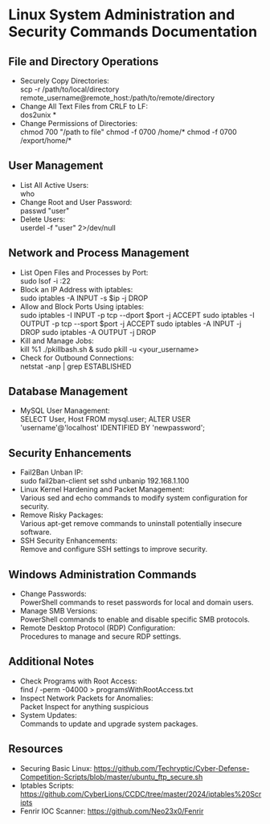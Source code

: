 # Linux System Administration and Security Commands Documentation

## File and Directory Operations
- Securely Copy Directories:  
  scp -r /path/to/local/directory remote_username@remote_host:/path/to/remote/directory
- Change All Text Files from CRLF to LF:  
  dos2unix *
- Change Permissions of Directories:  
  chmod 700 "/path to file"
  chmod -f 0700 /home/*
  chmod -f 0700 /export/home/*

## User Management
- List All Active Users:  
  who
- Change Root and User Password:  
  passwd "user"
- Delete Users:  
  userdel -f "user" 2>/dev/null

## Network and Process Management
- List Open Files and Processes by Port:  
  sudo lsof -i :22
- Block an IP Address with iptables:  
  sudo iptables -A INPUT -s $ip -j DROP
- Allow and Block Ports Using iptables:  
  sudo iptables -I INPUT -p tcp --dport $port -j ACCEPT
  sudo iptables -I OUTPUT -p tcp --sport $port -j ACCEPT
  sudo iptables -A INPUT -j DROP
  sudo iptables -A OUTPUT -j DROP
- Kill and Manage Jobs:  
  kill %1
  ./pkillbash.sh &
  sudo pkill -u <your_username>
- Check for Outbound Connections:  
  netstat -anp | grep ESTABLISHED

## Database Management
- MySQL User Management:  
  SELECT User, Host FROM mysql.user;
  ALTER USER 'username'@'localhost' IDENTIFIED BY 'newpassword';

## Security Enhancements
- Fail2Ban Unban IP:  
  sudo fail2ban-client set sshd unbanip 192.168.1.100
- Linux Kernel Hardening and Packet Management:  
  Various sed and echo commands to modify system configuration for security.
- Remove Risky Packages:  
  Various apt-get remove commands to uninstall potentially insecure software.
- SSH Security Enhancements:  
  Remove and configure SSH settings to improve security.

## Windows Administration Commands
- Change Passwords:  
  PowerShell commands to reset passwords for local and domain users.
- Manage SMB Versions:  
  PowerShell commands to enable and disable specific SMB protocols.
- Remote Desktop Protocol (RDP) Configuration:  
  Procedures to manage and secure RDP settings.

## Additional Notes
- Check Programs with Root Access:  
  find / -perm -04000 > programsWithRootAccess.txt
- Inspect Network Packets for Anomalies:  
  Packet Inspect for anything suspicious
- System Updates:  
  Commands to update and upgrade system packages.

## Resources
- Securing Basic Linux: https://github.com/Techryptic/Cyber-Defense-Competition-Scripts/blob/master/ubuntu_ftp_secure.sh
- Iptables Scripts: https://github.com/CyberLions/CCDC/tree/master/2024/iptables%20Scripts
- Fenrir IOC Scanner: https://github.com/Neo23x0/Fenrir
